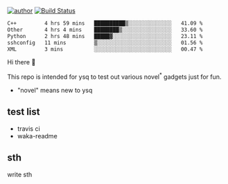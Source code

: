[![author](https://img.shields.io/badge/author-ysq-green)](https://github.com/Yang-Shiqin)
[![Build Status](https://app.travis-ci.com/Yang-Shiqin/testall.svg?branch=main)](https://app.travis-ci.com/Yang-Shiqin/testall)

<!--START_SECTION:waka-->

```txt
C++         4 hrs 59 mins   ██████████▒░░░░░░░░░░░░░░   41.09 %
Other       4 hrs 4 mins    ████████▒░░░░░░░░░░░░░░░░   33.60 %
Python      2 hrs 48 mins   █████▓░░░░░░░░░░░░░░░░░░░   23.11 %
sshconfig   11 mins         ▒░░░░░░░░░░░░░░░░░░░░░░░░   01.56 %
XML         3 mins          ░░░░░░░░░░░░░░░░░░░░░░░░░   00.47 %
```

<!--END_SECTION:waka-->

Hi there 👋

This repo is intended for ysq to test out various novel<sup>*</sup> gadgets just for fun.

- "novel" means new to ysq

## test list
- travis ci
- waka-readme


## sth
write sth

